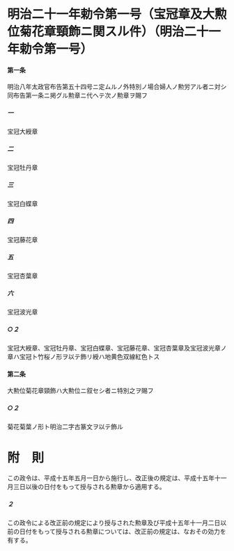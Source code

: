 # 明治二十一年勅令第一号（宝冠章及大勲位菊花章頸飾ニ関スル件）（明治二十一年勅令第一号）
#### 第一条
明治八年太政官布告第五十四号ニ定ムルノ外特別ノ場合婦人ノ勲労アル者ニ対シ同布告第一条ニ掲グル勲章ニ代ヘテ次ノ勲章ヲ賜フ
##### 一
宝冠大綬章
##### 二
宝冠牡丹章
##### 三
宝冠白蝶章
##### 四
宝冠藤花章
##### 五
宝冠杏葉章
##### 六
宝冠波光章
##### ○２
宝冠大綬章、宝冠牡丹章、宝冠白蝶章、宝冠藤花章、宝冠杏葉章及宝冠波光章ノ章ハ宝冠ト竹桜ノ形ヲ以テ飾リ綬ハ地黄色双線紅色トス
#### 第二条
大勲位菊花章頸飾ハ大勲位ニ叙セシ者ニ特別之ヲ賜フ
##### ○２
菊花菊葉ノ形ト明治二字古篆文ヲ以テ飾ル
# 附　則
この政令は、平成十五年五月一日から施行し、改正後の規定は、平成十五年十一月三日以後の日付をもって授与される勲章から適用する。
##### ２
この政令による改正前の規定により授与された勲章及び平成十五年十一月二日以前の日付をもって授与される勲章については、改正前の規定は、なおその効力を有する。
